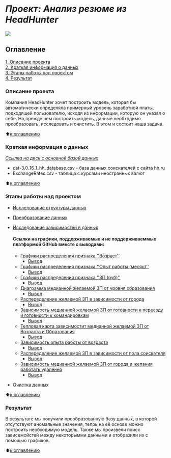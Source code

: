 #  ***Проект: Анализ резюме из HeadHunter***   
![](https://toplogos.ru/images/logo-hh-ru.png)
## Оглавление
[1. Описание проекта](https://github.com/ArtemYanot/-ANALYSIS-OF-RESUMES-FROM-HEADHUNTER/tree/main/README.md#Описание-проекта)   
[2. Краткая информация о данных](https://github.com/ArtemYanot/-ANALYSIS-OF-RESUMES-FROM-HEADHUNTER/tree/main/README.md#Краткая-информация-о-данных)   
[3. Этапы работы над проектом](https://github.com/ArtemYanot/-ANALYSIS-OF-RESUMES-FROM-HEADHUNTER/tree/main/README.md#Этапы-работы-над-проектом)   
[4. Результат](https://github.com/ArtemYanot/-ANALYSIS-OF-RESUMES-FROM-HEADHUNTER/tree/main/README.md#Результат)
 
 ### Описание проекта
 Компания HeadHunter хочет построить модель, которая бы автоматически определяла примерный уровень заработной платы, подходящей пользователю, исходя из информации, которую он указал о себе. Но,прежде чем построить модель, данные необходимо преобразовать, исследовать и очистить. В этом и состоит наша задача.

 :arrow_up:[к оглавлению](https://github.com/ArtemYanot/-ANALYSIS-OF-RESUMES-FROM-HEADHUNTER/tree/main/README.md#Оглавление)

 ### Краткая информация о данных  
 [*Ссылка на диск с основной базой данных*](https://drive.google.com/file/d/14CxzJpfj_ozSiok9l-cAlREVmAa116-G/view?usp=drive_link)
 - dst-3.0_16_1_hh_database.csv - база данных соискателей с сайта hh.ru   
 - ExchangeRates.csv - таблица с курсами иностранных валют

  :arrow_up:[к оглавлению](https://github.com/ArtemYanot/-ANALYSIS-OF-RESUMES-FROM-HEADHUNTER/tree/main/README.md#Оглавление)

  ### Этапы работы над проектом
  - [Исследование структуры данных](https://github.com/ArtemYanot/-ANALYSIS-OF-RESUMES-FROM-HEADHUNTER/tree/main/solutions.ipynb#research)
  - [Преобразование данных](https://github.com/ArtemYanot/-ANALYSIS-OF-RESUMES-FROM-HEADHUNTER/tree/main/solutions.ipynb#transformation)
  - [Исследование зависимостей в данных](https://github.com/ArtemYanot/-ANALYSIS-OF-RESUMES-FROM-HEADHUNTER/tree/main/solutions.ipynb#cell15)   
    #### Ссылки на графики, поддерживаемые и не поддерживаеммые платформой GitHub вместе с выводами:
    - [Графики распределения признака ''Возраст''](https://github.com/ArtemYanot/-ANALYSIS-OF-RESUMES-FROM-HEADHUNTER/tree/main/Charts/Графики_распределения_признака_''Возраст''.html)
        - [Вывод](https://github.com/ArtemYanot/-ANALYSIS-OF-RESUMES-FROM-HEADHUNTER/tree/main/solutions.ipynb#conclusion1)
    - [Графики распределения признака ''Опыт работы (месяц)''](https://github.com/ArtemYanot/-ANALYSIS-OF-RESUMES-FROM-HEADHUNTER/tree/main/Charts/Графики_распределения_признака_''Опыт_работы_месяц''.html)
        - [Вывод](https://github.com/ArtemYanot/-ANALYSIS-OF-RESUMES-FROM-HEADHUNTER/tree/main/solutions.ipynb#conclusion2)
     - [Графики распределения признака ''ЗП (руб)''](https://github.com/ArtemYanot/-ANALYSIS-OF-RESUMES-FROM-HEADHUNTER/tree/main/Charts/Графики_распределения_признака_''ЗП_руб''.html)
        - [Вывод](https://github.com/ArtemYanot/-ANALYSIS-OF-RESUMES-FROM-HEADHUNTER/tree/main/solutions.ipynb#conclusion3)
     - [Диаграмма медианной желаемой ЗП от уровня образования](https://github.com/ArtemYanot/-ANALYSIS-OF-RESUMES-FROM-HEADHUNTER/tree/main/Charts/Диаграмма_медианной_желаемой_ЗП_от_уровня_образования.html)
        - [Вывод](https://github.com/ArtemYanot/-ANALYSIS-OF-RESUMES-FROM-HEADHUNTER/tree/main/solutions.ipynb#conclusion4)            
     - [Распеределение желаемой ЗП в зависимости от города](https://github.com/ArtemYanot/-ANALYSIS-OF-RESUMES-FROM-HEADHUNTER/tree/main/Charts/Распеределение_желаемой_ЗП_в_зависимости_от_города.html)
        - [Вывод](https://github.com/ArtemYanot/-ANALYSIS-OF-RESUMES-FROM-HEADHUNTER/tree/main/solutions.ipynb#conclusion5)       
     - [Зависимость медианной желаемой ЗП от готовности к переезду и готовности к командировкам](https://github.com/ArtemYanot/-ANALYSIS-OF-RESUMES-FROM-HEADHUNTER/tree/main/Charts/Зависимость_медианной_желаемой_ЗП_от_готовности_к_переезду_и_готовности.html)
        - [Вывод](https://github.com/ArtemYanot/-ANALYSIS-OF-RESUMES-FROM-HEADHUNTER/tree/main/solutions.ipynb#conclusion6)    
     - [Тепловая карта зависимостит медианной желаемой ЗП от Возраста и Образования](https://github.com/ArtemYanot/-ANALYSIS-OF-RESUMES-FROM-HEADHUNTER/tree/main/solutions.ipynb#heatmap)
        - [Вывод](https://github.com/ArtemYanot/-ANALYSIS-OF-RESUMES-FROM-HEADHUNTER/tree/main/solutions.ipynb#conclusion7)
     - [Зависимость опыта работы от возраста](https://github.com/ArtemYanot/-ANALYSIS-OF-RESUMES-FROM-HEADHUNTER/tree/main/Charts/Зависимость_опыта_работы_от_возраста.html)
        - [Вывод](https://github.com/ArtemYanot/-ANALYSIS-OF-RESUMES-FROM-HEADHUNTER/tree/main/solutions.ipynb#conclusion8)
     - [Распеределение желаемой ЗП в зависимости от пола соискателя](https://github.com/ArtemYanot/-ANALYSIS-OF-RESUMES-FROM-HEADHUNTER/tree/main/Charts/Распеределение_желаемой_ЗП_в_зависимости_от_пола_соискателя.html)
        - [Вывод](https://github.com/ArtemYanot/-ANALYSIS-OF-RESUMES-FROM-HEADHUNTER/tree/main/solutions.ipynb#conclusion9)
     - [Зависимость медианной желаемой ЗП от города и желания работать удалённо](Диаграмма_медианной_желаемой_ЗП_от_уровня_образования.html)
        - [Вывод](conclusion10)

  - [Очистка данных](https://github.com/ArtemYanot/-ANALYSIS-OF-RESUMES-FROM-HEADHUNTER/tree/main/solutions.ipynb#clear)

   :arrow_up:[к оглавлению](https://github.com/ArtemYanot/-ANALYSIS-OF-RESUMES-FROM-HEADHUNTER/tree/main/README.md#Оглавление)

### Результат
В результате мы получили преобразованную базу данных, в которой отсутствуют аномальные значения, тепрь на её основе можно построить необходимую модель. Также мы произвели поиск зависемойстей между некоторымми данными и отобразили их с помощью графиков.

  :arrow_up:[к оглавлению](https://github.com/ArtemYanot/-ANALYSIS-OF-RESUMES-FROM-HEADHUNTER/tree/main/README.md#Оглавление)



